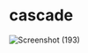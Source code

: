 # cascade
![Screenshot (193)](https://github.com/tamojitalwaysghosh/cascade/assets/98613922/870dfc2e-aeec-41e2-af0f-954cd7d80c0c)
